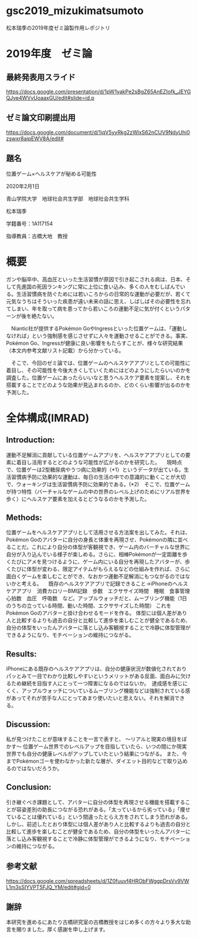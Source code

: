 # gsc2019_mizukimatsumoto
松本瑞季の2019年度ゼミ論製作用レポジトリ


# 2019年度　ゼミ論

## 最終発表用スライド

https://docs.google.com/presentation/d/1pW1yakPe2sBgZ65AnEZIofk_JEYGQJve4WVvUoaaxGU/edit#slide=id.p

## ゼミ論文印刷提出用

https://docs.google.com/document/d/1iqV5yyRkg2zWlxS62nCUV9NdyUhi0zswxr8aipEWV8A/edit#


## 題名
位置ゲーム×ヘルスケアが秘める可能性

2020年2月1日

青山学院大学　地球社会共生学部　地球社会共生学科

松本瑞季

学籍番号：1A117154

指導教員：古橋大地　教授

# 概要

ガンや脳卒中、高血圧といった生活習慣が原因で引き起こされる病は、日本、そして先進国の死因ランキングに常に上位に食い込み、多くの人をむしばんでいる。生活習慣病を防ぐためには若いころからの日常的な運動が必要だが、若くて元気なうちはそういった疾患が遠い未来の話に思え、しばしばその必要性を忘れてしまい、年を取って病を患ってから若いころの運動不足に気が付くというパターンが後を絶たない。

　Niantic社が提供するPokémon GoやIngressといった位置ゲームは、「運動しなければ」という強制感を感じさせずに人々を運動させることができる。事実、Pokémon Go、Ingressが健康に良い影響をもたらすことが、様々な研究結果（本文内参考文献リスト記載）から分かっている。
 
　そこで、今回のゼミ論では、位置ゲームのヘルスケアアプリとしての可能性に着目し、その可能性を今後大きくしていくためにはどのようにしたらいいのかを調査した。位置ゲームにあったらいいなと思うヘルスケア要素を提案し、それを搭載することでどのような効果が見込まれるのか、どのくらい影響が出るのかを予測した。


# 全体構成(IMRAD)

## Introduction:

運動不足解消に貢献している位置ゲームアプリを、ヘルスケアアプリとしての要素に着目し活用するとどのような可能性が広がるのかを研究した。
　現時点で、位置ゲーは2型糖尿病やうつ病に効果的（*1）というデータが出ている。生活習慣病予防に効果的な運動は、毎日の生活の中での意識的に動くことが大切で、ウォーキングは生活習慣病予防に効果的である。(*2)　そこで、位置ゲームが持つ特性（バーチャルなゲームの中の世界のレベル上げのためにリアル世界を歩く）にヘルスケア要素を加えるとどうなるのかを予測した。


## Methods:

位置ゲームをヘルスケアアプリとして活用させる方法案を出してみた。それは、Pokémon Goのアバターに自分の身長と体重を再現させ、Pokémonの隣に並べることだ。これにより自分の体型が客観視でき、ゲーム内のバーチャルな世界に自分が入り込んでいる様子が楽しめる。さらに、相棒Pokémonが一定距離を歩くたびにアメを見つけるように、ゲーム内にいる自分を再現したアバターが、歩くたびに体型が変わる、限定アイテムがもらえるなどの仕組みを作れば、さらに面白くゲームを楽しむことができ、なおかつ運動不足解消にもつながるのではないかと考える。
　既存のヘルスケアアプリで記録できること→iPhoneのヘルスケアアプリ　消費カロリーBMI記録　歩数　エクササイズ時間　睡眠　食事管理　心拍数　血圧　呼吸数　など。アップルウォッチだと、ムーブリング機能（1日のうちの立っている時間、動いた時間、エクササイズした時間）
これをPokémon Goのアバターと掛け合わせるモードを作る。
体型には個人差があり人と比較するよりも過去の自分と比較して進歩を楽しむことが健全であるため、自分の体型をいったんアバターに落とし込み客観視することで冷静に体型管理ができるようになり、モチベーションの維持につながる。

## Results:

iPhoneにある既存のヘルスケアアプリは、自分の健康状況が数値化されておりパッとみて一目でわかり比較しやすいというメリットがある反面、面白みに欠けるため継続を目指す人にとって一つ障害になるのではないか。　達成感を感じにくく、アップルウォッチについているムーブリング機能などは強制されている感があってそれが苦手な人にとってあまり使いたいと思えない。それを解消できる。

## Discussion:

私が見つけたことが意味することを一言で表すと、
～リアルと現実の境目をぼかす～
位置ゲーム世界でのレベルアップを目指していたら、いつの間にか現実世界でも自分の健康レベルがアップしていたという結果につながる。
また、今までPokémonゴーを使わなかった新たな層が、ダイエット目的などで取り込めるのではないだろうか。


## Conclusion:

引き継ぐべき課題として、アバターに自分の体型を再現させる機能を搭載することが容姿差別の助長につながる恐れがある。「太っているから劣っている」「痩せていることは優れている」という間違ったとらえ方をされてしまう恐れがある。
しかし、前述したとおり体型には個人差があり人と比較するよりも過去の自分と比較して進歩を楽しむことが健全であるため、自分の体型をいったんアバターに落とし込み客観視することで冷静に体型管理ができるようになり、モチベーションの維持につながる。



## 参考文献

https://docs.google.com/spreadsheets/d/1Z0fuuvf4HRObFWggpDrsVv9VWL1m3sSIYVPT5FJQ_YM/edit#gid=0


## 謝辞
本研究を進めるにあたり古橋研究室の古橋教授をはじめ多くの方々より多大な助言を賜りました。厚く感謝を申し上げます。
